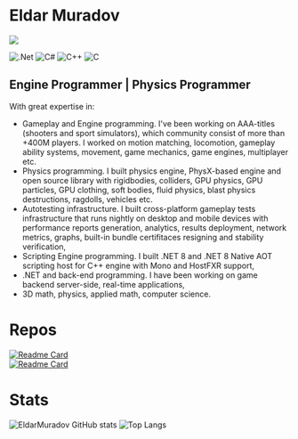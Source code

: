 # Eldar Muradov

![](https://komarev.com/ghpvc/?username=EldarMuradov)

![.Net](https://img.shields.io/badge/.NET-5C2D91?style=for-the-badge&logo=.net&logoColor=white) ![C#](https://img.shields.io/badge/c%23-%23239120.svg?style=for-the-badge&logo=c-sharp&logoColor=white) ![C++](https://img.shields.io/badge/c++-%2300599C.svg?style=for-the-badge&logo=c%2B%2B&logoColor=white)
![C](https://img.shields.io/badge/c-%2300599C.svg?style=for-the-badge&logo=c&logoColor=white)

## Engine Programmer | Physics Programmer 

With great expertise in:
- Gameplay and Engine programming. I've been working on AAA-titles (shooters and sport simulators), which community consist of more than +400M players. I worked on motion matching, locomotion, gameplay ability systems, movement, game mechanics, game engines, multiplayer etc.
- Physics programming. I built physics engine, PhysX-based engine and open source library with rigidbodies, colliders, GPU physics, GPU particles, GPU clothing, soft bodies, fluid physics, blast physics destructions, ragdolls, vehicles etc.
- Autotesting infrastructure. I built cross-platform gameplay tests infrastructure that runs nightly on desktop and mobile devices with performance reports generation, analytics, results deployment, network metrics, graphs, built-in bundle certifitaces resigning and stability verification, 
- Scripting Engine programming. I built .NET 8 and .NET 8 Native AOT scripting host for C++ engine with Mono and HostFXR support,
- .NET and back-end programming. I have been working on game backend server-side, real-time applications, 
- 3D math, physics, applied math, computer science. 

# Repos
[![Readme Card](https://github-readme-stats.vercel.app/api/pin/?username=EldarMuradov&repo=EraEngine)](https://github.com/EldarMuradov/EraEngine)
<br>
[![Readme Card](https://github-readme-stats.vercel.app/api/pin/?username=EldarMuradov&repo=OpenPS)](https://github.com/EldarMuradov/OpenPS)

# Stats

![EldarMuradov GitHub stats](https://github-readme-stats.vercel.app/api/?username=EldarMuradov&show_icons=true&title_color=fff&icon_color=79ff97&text_color=9f9f9f&bg_color=151515)
![Top Langs](https://github-readme-stats.vercel.app/api/top-langs/?username=EldarMuradov&show_icons=true&title_color=fff&icon_color=79ff97&text_color=9f9f9f&bg_color=151515)
